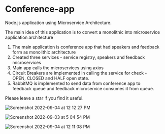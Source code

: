 # Conference-app
Node.js application using Microservice Architecture. 

The main idea of this application is to convert a monolithic into microservice application architecture

1. The main application is conference app that had speakers and feedback form as monolithic architecture
2. Created three services - service registry, speakers and feedback microservices
3. Main app calls the microservices using axios
4. Circuit Breakers are implemented in calling the service for check - OPEN, CLOSED and HALF open state.
5. RabbitMQ is implemented to send data from conference app to feedback queue and feedback microservice consumes it from queue.

Please leave a star if you find it useful.



![Screenshot 2022-09-04 at 12 12 27 PM](https://user-images.githubusercontent.com/15896579/188300978-a409fcdd-4ace-4654-95dc-8fd888b3fe64.png)


![Screenshot 2022-09-03 at 5 04 54 PM](https://user-images.githubusercontent.com/15896579/188300908-f6a6261b-2a1e-46ff-a94e-03f59767623f.png)


![Screenshot 2022-09-04 at 12 11 08 PM](https://user-images.githubusercontent.com/15896579/188300982-e6dd2e93-638d-4f84-8ada-da063506a5b0.png)
